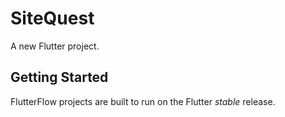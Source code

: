 # SiteQuest

A new Flutter project.

## Getting Started

FlutterFlow projects are built to run on the Flutter _stable_ release.
